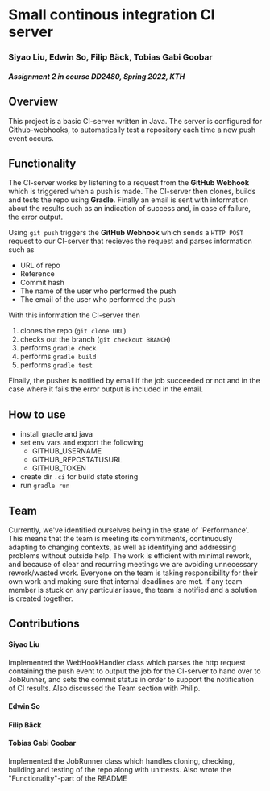 # Small continous integration CI server
### Siyao Liu, Edwin So, Filip Bäck, Tobias Gabi Goobar
#### *Assignment 2 in course DD2480, Spring 2022, KTH*

## Overview
This project is a basic CI-server written in Java. The server is configured for Github-webhooks,
to automatically test a repository each time a new push event occurs.

## Functionality 
The CI-server works by listening to a request from the **GitHub Webhook** which is triggered when a push is made. The CI-server then clones, builds and tests the repo using **Gradle**. Finally an email is sent with information about the results such as an indication of success and, in case of failure, the error output.

Using `git push` triggers the **GitHub Webhook** which sends a `HTTP POST` request to our CI-server that recieves the request and parses information such as 
- URL of repo
- Reference
- Commit hash
- The name of the user who performed the push
- The email of the user who performed the push

With this information the CI-server then
1. clones the repo (`git clone URL`)
2. checks out the branch (`git checkout BRANCH`)
3. performs `gradle check`
4. performs `gradle build`
5. performs `gradle test`

Finally, the pusher is notified by email if the job succeeded or not and in the case where it fails the error output is included in the email.

## How to use

- install gradle and java
- set env vars and export the following
    - GITHUB_USERNAME
    - GITHUB_REPOSTATUSURL
    - GITHUB_TOKEN
- create dir `.ci` for build state storing
- run `gradle run`

## Team
Currently, we've identified ourselves being in the state of 'Performance'. This means that the team is meeting its commitments,
continuously adapting to changing contexts, as well as identifying and addressing problems without outside help. The work
is efficient with minimal rework, and because of clear and recurring meetings we are avoiding unnecessary rework/wasted work.
Everyone on the team is taking responsibility for their own work and making sure that internal deadlines are met. If any team member
is stuck on any particular issue, the team is notified and a solution is created together. 

## Contributions

#### Siyao Liu

Implemented the WebHookHandler class which parses the http request containing the push event to output the job for the CI-server to hand over to JobRunner, and sets the commit status in order to support the notification of CI results. Also discussed the Team section with Philip.

#### Edwin So

#### Filip Bäck

#### Tobias Gabi Goobar

Implemented the JobRunner class which handles cloning, checking, building and testing of the repo along with unittests. Also wrote the "Functionality"-part of the README
